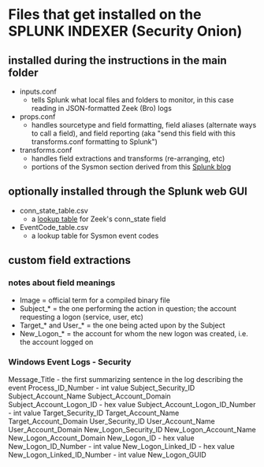 # Files that get installed on the SPLUNK INDEXER (Security Onion)

## installed during the instructions in the main folder
- inputs.conf
	- tells Splunk what local files and folders to monitor, in this case reading in JSON-formatted Zeek (Bro) logs
- props.conf
	- handles sourcetype and field formatting, field aliases (alternate ways to call a field), and field reporting (aka "send this field with this transforms.conf formatting to Splunk")
- transforms.conf
	- handles field extractions and transforms (re-arranging, etc)
	- portions of the Sysmon section derived from this [Splunk blog](https://www.splunk.com/blog/2014/11/24/monitoring-network-traffic-with-sysmon-and-splunk.html)

## optionally installed through the Splunk web GUI
- conn_state_table.csv
	- a [lookup table](https://docs.splunk.com/Documentation/Splunk/7.3.1/Knowledge/DefineanautomaticlookupinSplunkWeb) for Zeek's conn_state field
- EventCode_table.csv
	- a lookup table for Sysmon event codes

## custom field extractions

### notes about field meanings
- Image = official term for a compiled binary file
- Subject_* = the one performing the action in question; the account requesting a logon (service, user, etc)
- Target_* and User_* = the one being acted upon by the Subject
- New_Logon_* = the account for whom the new logon was created, i.e. the account logged on

### Windows Event Logs - Security
Message_Title
	- the first summarizing sentence in the log describing the event
Process_ID_Number
	- int value
Subject_Security_ID
Subject_Account_Name
Subject_Account_Domain
Subject_Account_Logon_ID
	- hex value
Subject_Account_Logon_ID_Number
	- int value
Target_Security_ID
Target_Account_Name
Target_Account_Domain
User_Security_ID
User_Account_Name
User_Account_Domain
New_Logon_Security_ID
New_Logon_Account_Name
New_Logon_Account_Domain
New_Logon_ID
	- hex value
New_Logon_ID_Number
	- int value
New_Logon_Linked_ID
	- hex value
New_Logon_Linked_ID_Number
	- int value
New_Logon_GUID
